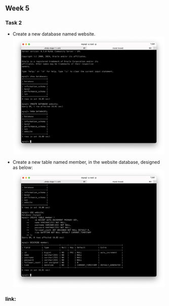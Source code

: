 ## Week 5

### Task 2

- Create a new database named website.
  ![Local Image](./screenshot/task2-1.png)

- Create a new table named member, in the website database, designed as below:
  ![Local Image](./screenshot/task2-2.png)

### link:

